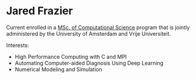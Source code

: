# Jared Frazier

Current enrolled in a [MSc. of Computational Science](https://www.uva.nl/en/programmes/masters/computational-science/computational-science.html) program that is jointly administered by the University of Amsterdam and Vrije Universiteit.

Interests:
* High Performance Computing with C and MPI 
* Automating Computer-aided Diagnosis Using Deep Learning
* Numerical Modeling and Simulation

<!-- [![Top Langs](https://github-readme-stats.vercel.app/api/top-langs/?username=jfdev001)](https://github.com/anuraghazra/github-readme-stats) -->

<!--
**jfdev001/jfdev001** is a ✨ _special_ ✨ repository because its `README.md` (this file) appears on your GitHub profile.

Here are some ideas to get you started:

- 🔭 I’m currently working on ...
- 🌱 I’m currently learning ...
- 👯 I’m looking to collaborate on ...
- 🤔 I’m looking for help with ...
- 💬 Ask me about ...
- 📫 How to reach me: ...
- 😄 Pronouns: ...
- ⚡ Fun fact: ...
-->
